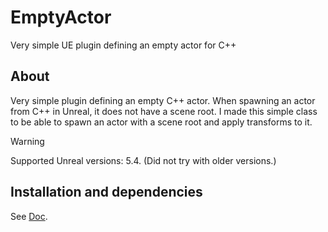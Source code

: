# EmptyActor
Very simple UE plugin defining an empty actor for C++

## About

Very simple plugin defining an empty C++ actor. When spawning an actor from C++ in Unreal, it does not have a scene root. I made this simple class to be able to spawn an actor with a scene root and apply transforms to it.

> [!WARNING]  
> Supported Unreal versions: 5.4. (Did not try with older versions.)

## Installation and dependencies

See [Doc](https://github.com/sfremann/UPluginInstallDoc).